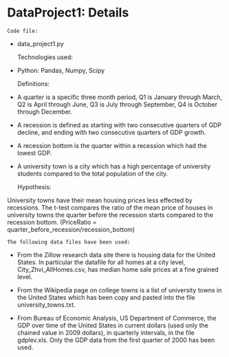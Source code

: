 # DataProject1: Details

	Code file:

- data_project1.py
 
	Technologies used:

- Python: Pandas, Numpy, Scipy

	Definitions:

- A quarter is a specific three month period, Q1 is January through March, Q2 is April through June, Q3 is July through September, Q4 is October through December.

- A recession is defined as starting with two consecutive quarters of GDP decline, and ending with two consecutive quarters of GDP growth.

- A recession bottom is the quarter within a recession which had the lowest GDP.

- A university town is a city which has a high percentage of university students compared to the total population of the city.

	Hypothesis: 
	
University towns have their mean housing prices less effected by recessions. The t-test compares  the ratio of the mean price of houses in university towns the quarter before the recession starts compared to the recession bottom. (PriceRatio = quarter_before_recession/recession_bottom)

	The following data files have been used:

- From the Zillow research data site there is housing data for the United States. In particular the datafile for all homes at a city level, City_Zhvi_AllHomes.csv, has median home sale prices at a fine grained level.

- From the Wikipedia page on college towns is a list of university towns in the United States which has been copy and pasted into the file university_towns.txt.

- From Bureau of Economic Analysis, US Department of Commerce, the GDP over time of the United States in current dollars (used only the chained value in 2009 dollars), in quarterly intervals, in the file gdplev.xls. Only the GDP data from the first quarter of 2000 has been used.